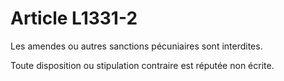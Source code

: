 # Article L1331-2

Les amendes ou autres sanctions pécuniaires sont interdites.

Toute disposition ou stipulation contraire est réputée non écrite.